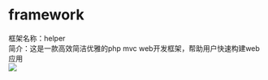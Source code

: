 # framework
框架名称：helper 
<br/>简介：这是一款高效简洁优雅的php mvc web开发框架，帮助用户快速构建web应用
<br/><img src="http://www.helper3.com/res/images/demo.png">
